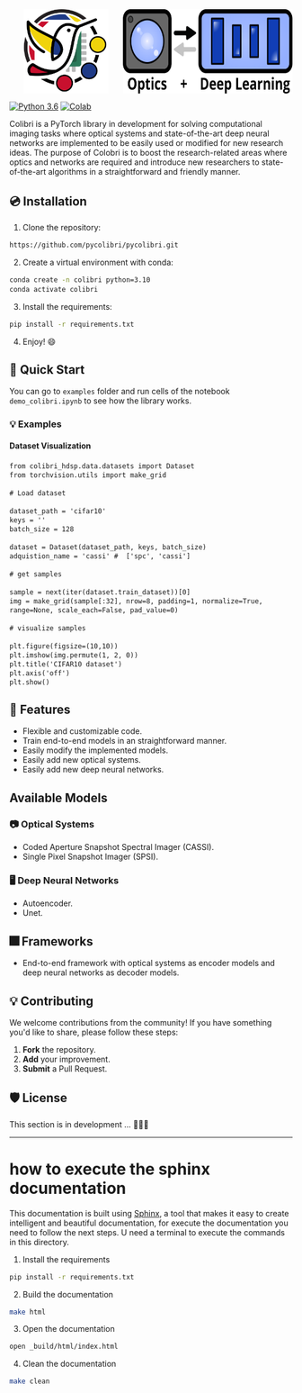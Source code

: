 ﻿<div style="display:flex;">
  <img src="docs/source/figures/colibri-logo.svg" alt="Image 1" style="width:30%;margin-left:auto;marging-right:auto;">
  <img src="docs/source/figures/colibri-banner.svg" alt="Image 2" style="width:60%;margin-left:auto;marging-right:auto;">
</div>

[![Python 3.6](https://img.shields.io/badge/python-3.10-blue.svg)](https://www.python.org/downloads/release/python-3100/)
[![Colab](https://colab.research.google.com/assets/colab-badge.svg)]()

Colibri is a PyTorch library in development for solving computational imaging tasks where optical systems and
state-of-the-art deep neural networks are implemented to be easily used or modified for new research ideas. The purpose
of Colobri is to boost the research-related areas where optics and networks are required and introduce new researchers
to state-of-the-art algorithms in a straightforward and friendly manner.

## 💿 Installation

1. Clone the repository:

```bash
https://github.com/pycolibri/pycolibri.git
```

2. Create a virtual environment with conda:

```bash
conda create -n colibri python=3.10
conda activate colibri
```

3. Install the requirements:

```bash
pip install -r requirements.txt
```

4. Enjoy! 😄

## 🚀 Quick Start

You can go to ``examples`` folder and run cells of the notebook ``demo_colibri.ipynb`` to see how the library works.

### 💡 Examples

#### Dataset Visualization

```
from colibri_hdsp.data.datasets import Dataset
from torchvision.utils import make_grid

# Load dataset

dataset_path = 'cifar10'
keys = ''
batch_size = 128

dataset = Dataset(dataset_path, keys, batch_size)
adquistion_name = 'cassi' #  ['spc', 'cassi']

# get samples

sample = next(iter(dataset.train_dataset))[0]
img = make_grid(sample[:32], nrow=8, padding=1, normalize=True, range=None, scale_each=False, pad_value=0)

# visualize samples

plt.figure(figsize=(10,10))
plt.imshow(img.permute(1, 2, 0))
plt.title('CIFAR10 dataset')
plt.axis('off')
plt.show()

```

## 🧰 Features

- Flexible and customizable code.
- Train end-to-end models in an straightforward manner.
- Easily modify the implemented models.
- Easily add new optical systems.
- Easily add new deep neural networks.

## Available Models

### 📷 Optical Systems

- Coded Aperture Snapshot Spectral Imager (CASSI).
- Single Pixel Snapshot Imager (SPSI).

### 🖥️ Deep Neural Networks

- Autoencoder.
- Unet.

## 🎆 Frameworks

- End-to-end framework with optical systems as encoder models and deep neural networks as decoder models.

## 💡 Contributing

We welcome contributions from the community! If you have something you'd like to share, please follow these steps:

1. **Fork** the repository.
2. **Add** your improvement.
3. **Submit** a Pull Request.

## 🛡️ License

This section is in development ... 🚧🚧🚧

---

# how to execute the sphinx documentation

This documentation is built using [Sphinx](https://www.sphinx-doc.org/en/master/), a tool that makes it easy to create
intelligent and beautiful documentation, for execute the documentation you need to follow the next steps. U need a
terminal to execute the commands in this directory.

1. Install the requirements

```bash
pip install -r requirements.txt
```

2. Build the documentation

```bash
make html
```

3. Open the documentation

```bash
open _build/html/index.html
```

4. Clean the documentation

```bash
make clean
```
